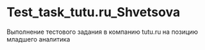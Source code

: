 # Test_task_tutu.ru_Shvetsova
Выполнение тестового задания в компанию tutu.ru на позицию младшего аналитика

